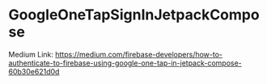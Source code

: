 # GoogleOneTapSignInJetpackCompose
Medium Link: https://medium.com/firebase-developers/how-to-authenticate-to-firebase-using-google-one-tap-in-jetpack-compose-60b30e621d0d
